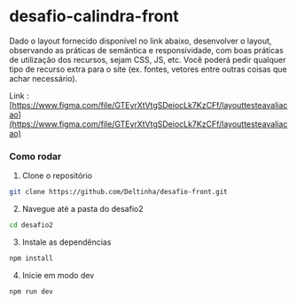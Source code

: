 # desafio-calindra-front
Dado o layout fornecido disponível no link abaixo, desenvolver o layout, observando as
práticas de semântica e responsividade, com boas práticas de utilização dos recursos, sejam CSS,
JS, etc. Você poderá pedir qualquer tipo de recurso extra para o site (ex. fontes, vetores entre
outras coisas que achar necessário).

Link  :  [https://www.figma.com/file/GTEyrXtVtgSDeiocLk7KzCFf/layouttesteavaliacao](https://www.figma.com/file/GTEyrXtVtgSDeiocLk7KzCFf/layouttesteavaliacao)

### Como rodar

1. Clone o repositório

```sh
git clone https://github.com/Deltinha/desafio-front.git
```

2. Navegue até a pasta do desafio2

```sh
cd desafio2
```

3. Instale as dependências

```sh
npm install
```

4. Inicie em modo dev

```sh
npm run dev
```
